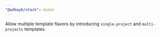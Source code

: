 ```yaml
---
"@adbayb/stack": minor
---
```


Allow multiple template flavors by introducing `single-project` and `multi-projects` templates.
